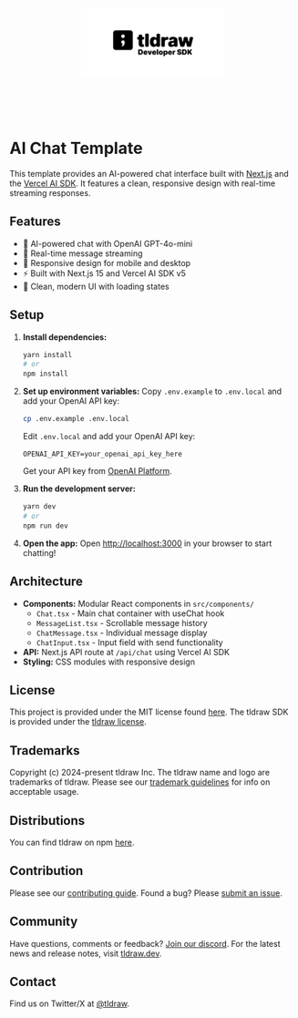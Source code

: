 <div alt style="text-align: center; transform: scale(.5);">
	<picture>
		<source media="(prefers-color-scheme: dark)" srcset="https://raw.githubusercontent.com/tldraw/tldraw/main/assets/github-hero-dark.png" />
		<img alt="tldraw" src="https://raw.githubusercontent.com/tldraw/tldraw/main/assets/github-hero-light.png" />
	</picture>
</div>

# AI Chat Template

This template provides an AI-powered chat interface built with [Next.js](https://nextjs.org/) and the [Vercel AI SDK](https://sdk.vercel.ai/). It features a clean, responsive design with real-time streaming responses.

## Features

- 🤖 AI-powered chat with OpenAI GPT-4o-mini
- 💬 Real-time message streaming
- 📱 Responsive design for mobile and desktop
- ⚡ Built with Next.js 15 and Vercel AI SDK v5
- 🎨 Clean, modern UI with loading states

## Setup

1. **Install dependencies:**

   ```bash
   yarn install
   # or
   npm install
   ```

2. **Set up environment variables:**
   Copy `.env.example` to `.env.local` and add your OpenAI API key:

   ```bash
   cp .env.example .env.local
   ```

   Edit `.env.local` and add your OpenAI API key:

   ```
   OPENAI_API_KEY=your_openai_api_key_here
   ```

   Get your API key from [OpenAI Platform](https://platform.openai.com/account/api-keys).

3. **Run the development server:**

   ```bash
   yarn dev
   # or
   npm run dev
   ```

4. **Open the app:**
   Open [http://localhost:3000](http://localhost:3000) in your browser to start chatting!

## Architecture

- **Components:** Modular React components in `src/components/`
  - `Chat.tsx` - Main chat container with useChat hook
  - `MessageList.tsx` - Scrollable message history
  - `ChatMessage.tsx` - Individual message display
  - `ChatInput.tsx` - Input field with send functionality
- **API:** Next.js API route at `/api/chat` using Vercel AI SDK
- **Styling:** CSS modules with responsive design

## License

This project is provided under the MIT license found [here](https://github.com/tldraw/nextjs-template/blob/main/LICENSE.md). The tldraw SDK is provided under the [tldraw license](https://github.com/tldraw/tldraw/blob/main/LICENSE.md).

## Trademarks

Copyright (c) 2024-present tldraw Inc. The tldraw name and logo are trademarks of tldraw. Please see our [trademark guidelines](https://github.com/tldraw/tldraw/blob/main/TRADEMARKS.md) for info on acceptable usage.

## Distributions

You can find tldraw on npm [here](https://www.npmjs.com/package/@tldraw/tldraw?activeTab=versions).

## Contribution

Please see our [contributing guide](https://github.com/tldraw/tldraw/blob/main/CONTRIBUTING.md). Found a bug? Please [submit an issue](https://github.com/tldraw/tldraw/issues/new).

## Community

Have questions, comments or feedback? [Join our discord](https://discord.tldraw.com/?utm_source=github&utm_medium=readme&utm_campaign=sociallink). For the latest news and release notes, visit [tldraw.dev](https://tldraw.dev).

## Contact

Find us on Twitter/X at [@tldraw](https://twitter.com/tldraw).
